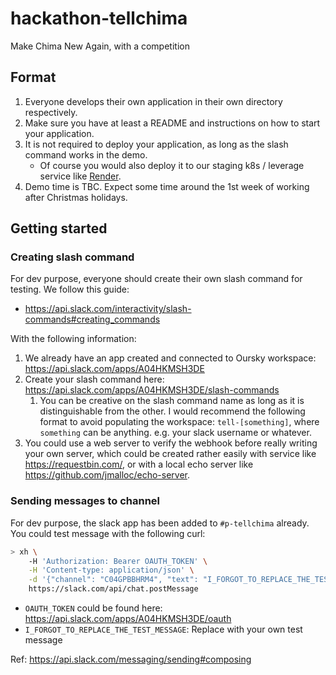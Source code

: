 # hackathon-tellchima

Make Chima New Again, with a competition

## Format

1. Everyone develops their own application in their own directory respectively.
2. Make sure you have at least a README and instructions on how to start your
   application.
3. It is not required to deploy your application, as long as the slash command
   works in the demo.
   - Of course you would also deploy it to our staging k8s / leverage service
     like [Render](https://render.com/).
4. Demo time is TBC. Expect some time around the 1st week of working after
   Christmas holidays.

## Getting started

### Creating slash command

For dev purpose, everyone should create their own slash command for testing. We
follow this guide:

- https://api.slack.com/interactivity/slash-commands#creating_commands

With the following information:

1. We already have an app created and connected to Oursky workspace: https://api.slack.com/apps/A04HKMSH3DE
2. Create your slash command here: https://api.slack.com/apps/A04HKMSH3DE/slash-commands
   1. You can be creative on the slash command name as long as it is distinguishable
      from the other. I would recommend the following format to avoid populating
      the workspace: `tell-[something]`, where `something` can be anything. e.g.
      your slack username or whatever.
3. You could use a web server to verify the webhook before really writing your
   own server, which could be created rather easily with service like
   https://requestbin.com/, or with a local echo server like
   https://github.com/jmalloc/echo-server.

### Sending messages to channel

For dev purpose, the slack app has been added to `#p-tellchima` already. You could
test message with the following curl:

```sh
> xh \
    -H 'Authorization: Bearer OAUTH_TOKEN' \
    -H 'Content-type: application/json' \
    -d '{"channel": "C04GPBBHRM4", "text": "I_FORGOT_TO_REPLACE_THE_TEST_MESSAGE"}'
    https://slack.com/api/chat.postMessage
```

- `OAUTH_TOKEN` could be found here: https://api.slack.com/apps/A04HKMSH3DE/oauth
- `I_FORGOT_TO_REPLACE_THE_TEST_MESSAGE`: Replace with your own test message

Ref: https://api.slack.com/messaging/sending#composing
